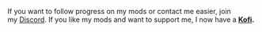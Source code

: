 If you want to follow progress on my mods or contact me easier, join my [Discord](https://discord.gg/zft8DmbfKv).
If you like my mods and want to support me, I now have a **[Kofi](url=https://ko-fi.com/groundaura).**